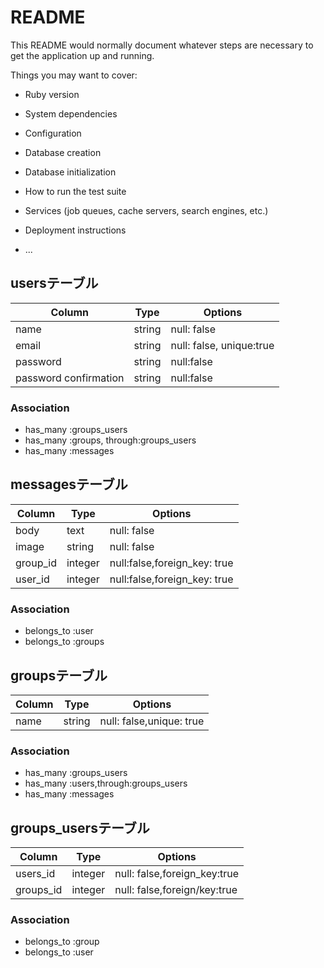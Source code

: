 # README

This README would normally document whatever steps are necessary to get the
application up and running.

Things you may want to cover:

* Ruby version

* System dependencies

* Configuration

* Database creation

* Database initialization

* How to run the test suite

* Services (job queues, cache servers, search engines, etc.)

* Deployment instructions

* ...

## usersテーブル

|Column|Type|Options|
|------|----|-------|
|name|string|null: false|
|email|string|null: false, unique:true|
|password|string|null:false|
|password confirmation|string|null:false|

### Association
- has_many :groups_users 
- has_many :groups, through:groups_users
- has_many :messages



## messagesテーブル

|Column|Type|Options|
|------|----|-------|
|body|text|null: false|
|image|string|null: false|
|group_id|integer|null:false,foreign_key: true|
|user_id|integer|null:false,foreign_key: true|

### Association
- belongs_to :user
- belongs_to :groups



## groupsテーブル

|Column|Type|Options|
|------|----|-------|
|name|string|null: false,unique: true|

### Association
- has_many :groups_users
- has_many :users,through:groups_users
- has_many :messages



## groups_usersテーブル

|Column|Type|Options|
|------|----|-------|
|users_id|integer|null: false,foreign_key:true|
|groups_id|integer|null: false,foreign/key:true|

### Association
- belongs_to :group
- belongs_to :user




